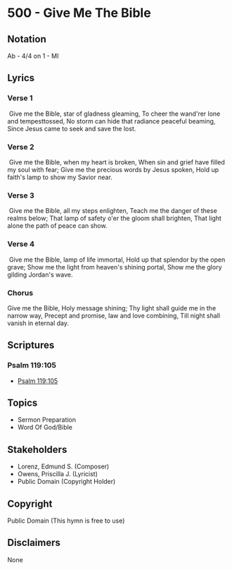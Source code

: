 # 500 - Give Me The Bible

## Notation

Ab - 4/4 on 1 - MI

## Lyrics

### Verse 1

 Give me the Bible, star of gladness gleaming, To cheer the wand'rer lone and tempesttossed, No storm can hide that radiance peaceful beaming, Since Jesus came to seek and save the lost. 

### Verse 2

 Give me the Bible, when my heart is broken, When sin and grief have filled my soul with fear; Give me the precious words by Jesus spoken, Hold up faith's lamp to show my Savior near.

### Verse 3

 Give me the Bible, all my steps enlighten, Teach me the danger of these realms below; That lamp of safety o'er the gloom shall brighten, That light alone the path of peace can show.  

### Verse 4

 Give me the Bible, lamp of life immortal, Hold up that splendor by the open grave; Show me the light from heaven's shining portal,  Show me the glory gilding Jordan's wave. 

### Chorus

Give me the Bible, Holy message shining; Thy light shall guide me in the narrow way, Precept and promise, law and love combining, Till night shall vanish in eternal day. 


## Scriptures

### Psalm 119:105

- [Psalm 119:105](https://www.biblegateway.com/passage/?search=Psalm%20119%3A105)


## Topics

- Sermon Preparation
- Word Of God/Bible

## Stakeholders

- Lorenz, Edmund S. (Composer)
- Owens, Priscilla J. (Lyricist)
- Public Domain (Copyright Holder)

## Copyright

Public Domain
(This hymn is free to use)

## Disclaimers

None

